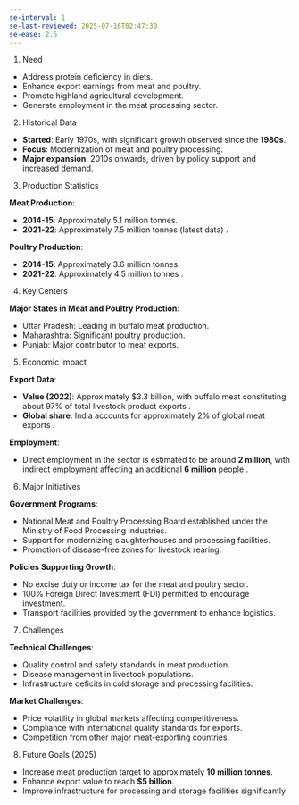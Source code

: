 ```yaml
---
se-interval: 1
se-last-reviewed: 2025-07-16T02:47:30
se-ease: 2.5
---
```



1. Need

- Address protein deficiency in diets.
- Enhance export earnings from meat and poultry.
- Promote highland agricultural development.
- Generate employment in the meat processing sector.

2. Historical Data

- **Started**: Early 1970s, with significant growth observed since the **1980s**.
- **Focus**: Modernization of meat and poultry processing.
- **Major expansion**: 2010s onwards, driven by policy support and increased demand.

3. Production Statistics

**Meat Production**:

- **2014-15**: Approximately 5.1 million tonnes.
- **2021-22**: Approximately 7.5 million tonnes (latest data) .

**Poultry Production**:

- **2014-15**: Approximately 3.6 million tonnes.
- **2021-22**: Approximately 4.5 million tonnes .

4. Key Centers

**Major States in Meat and Poultry Production**:

- Uttar Pradesh: Leading in buffalo meat production.
- Maharashtra: Significant poultry production.
- Punjab: Major contributor to meat exports.

5. Economic Impact

**Export Data**:

- **Value (2022)**: Approximately $3.3 billion, with buffalo meat constituting about 97% of total livestock product exports .
- **Global share**: India accounts for approximately 2% of global meat exports .

**Employment**:

- Direct employment in the sector is estimated to be around **2 million**, with indirect employment affecting an additional **6 million** people .

6. Major Initiatives

**Government Programs**:

- National Meat and Poultry Processing Board established under the Ministry of Food Processing Industries.
- Support for modernizing slaughterhouses and processing facilities.
- Promotion of disease-free zones for livestock rearing.

**Policies Supporting Growth**:

- No excise duty or income tax for the meat and poultry sector.
- 100% Foreign Direct Investment (FDI) permitted to encourage investment.
- Transport facilities provided by the government to enhance logistics.

7. Challenges

**Technical Challenges**:

- Quality control and safety standards in meat production.
- Disease management in livestock populations.
- Infrastructure deficits in cold storage and processing facilities.

**Market Challenges**:

- Price volatility in global markets affecting competitiveness.
- Compliance with international quality standards for exports.
- Competition from other major meat-exporting countries.

8. Future Goals (2025)

- Increase meat production target to approximately **10 million tonnes**.
- Enhance export value to reach **$5 billion**.
- Improve infrastructure for processing and storage facilities significantly